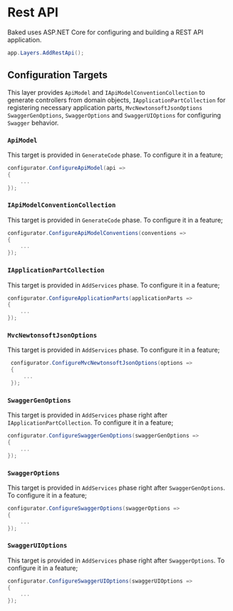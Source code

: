 # Rest API

Baked uses ASP.NET Core for configuring and building a REST API application.

```csharp
app.Layers.AddRestApi();
```

## Configuration Targets

This layer provides `ApiModel` and `IApiModelConventionCollection` to generate
controllers from domain objects, `IApplicationPartCollection` for registering
necessary application parts, `MvcNewtonsoftJsonOptions` `SwaggerGenOptions`,
`SwaggerOptions` and `SwaggerUIOptions` for configuring `Swagger` behavior.

### `ApiModel`

This target is provided in `GenerateCode` phase. To configure it in a feature;

```csharp
configurator.ConfigureApiModel(api =>
{
    ...
});
```

### `IApiModelConventionCollection`

This target is provided in `GenerateCode` phase. To configure it in a feature;

```csharp
configurator.ConfigureApiModelConventions(conventions =>
{
    ...
});
```

### `IApplicationPartCollection`

This target is provided in `AddServices` phase. To configure it in a feature;

```csharp
configurator.ConfigureApplicationParts(applicationParts =>
{
    ...
});
```

### `MvcNewtonsoftJsonOptions`

This target is provided in `AddServices` phase. To configure it in a feature;

```csharp
 configurator.ConfigureMvcNewtonsoftJsonOptions(options =>
 {
     ...
 });
```

### `SwaggerGenOptions`

This target is provided in `AddServices` phase right after
`IApplicationPartCollection`. To configure it in a feature;

```csharp
configurator.ConfigureSwaggerGenOptions(swaggerGenOptions =>
{
    ...
});
```

### `SwaggerOptions`

This target is provided in `AddServices` phase right after
`SwaggerGenOptions`. To configure it in a feature;

```csharp
configurator.ConfigureSwaggerOptions(swaggerOptions =>
{
    ...
});
```

### `SwaggerUIOptions`

This target is provided in `AddServices` phase right after
`SwaggerOptions`. To configure it in a feature;

```csharp
configurator.ConfigureSwaggerUIOptions(swaggerUIOptions =>
{
    ...
});
```
